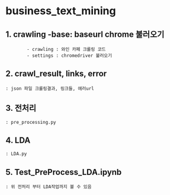 # business_text_mining

## 1. crawling -base: baseurl chrome 불러오기 
            - crawling : 와인 카페 크롤링 코드
            - settings : chromedriver 불러오기
            
## 2. crawl_result, links, error 
    : json 파일 크롤링결과, 링크들, 에러url

## 3. 전처리 
    : pre_processing.py
## 4. LDA 
    : LDA.py

## 5. Test_PreProcess_LDA.ipynb 
    : 위 전처리 부터 LDA작업까지 볼 수 있음


